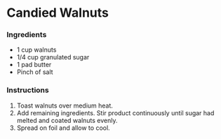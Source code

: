 # Candied Walnuts

### Ingredients

- 1 cup walnuts
- 1/4 cup granulated sugar
- 1 pad butter
- Pinch of salt

### Instructions

1. Toast walnuts over medium heat.
2. Add remaining ingredients. Stir product continuously until sugar had melted and coated walnuts evenly.
3. Spread on foil and allow to cool.
